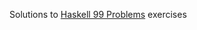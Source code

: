 Solutions to [Haskell 99 Problems][1] exercises

[1]: https://wiki.haskell.org/H-99:_Ninety-Nine_Haskell_Problems 
